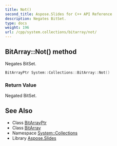 ```yaml
---
title: Not()
second_title: Aspose.Slides for C++ API Reference
description: Negates BitSet.
type: docs
weight: 196
url: /cpp/system.collections/bitarray/not/
---
```

## BitArray::Not() method


Negates BitSet.

```cpp
BitArrayPtr System::Collections::BitArray::Not()
```


### Return Value

Negated BitSet.

## See Also

* Class [BitArrayPtr](../bitarrayptr/)
* Class [BitArray](./)
* Namespace [System::Collections](../)
* Library [Aspose.Slides](../../)